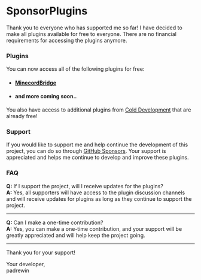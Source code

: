 # SponsorPlugins

Thank you to everyone who has supported me so far! I have decided to make all plugins available for free to everyone. There are no financial requirements for accessing the plugins anymore.

### Plugins
You can now access all of the following plugins for free:

- #### [MinecordBridge](MinecordBridge.md)
- #### and more coming soon..

You also have access to additional plugins from [Cold Development](https://github.com/orgs/Cold-Development/repositories) that are already free!

### Support

If you would like to support me and help continue the development of this project, you can do so through [GitHub Sponsors](https://github.com/sponsors/padrewin). Your support is appreciated and helps me continue to develop and improve these plugins.

### FAQ

**Q:** If I support the project, will I receive updates for the plugins?<br>
**A:** Yes, all supporters will have access to the plugin discussion channels and will receive updates for plugins as long as they continue to support the project.

---

**Q:** Can I make a one-time contribution?<br>
**A:** Yes, you can make a one-time contribution, and your support will be greatly appreciated and will help keep the project going.

---

Thank you for your support!

Your developer,<br>
padrewin
